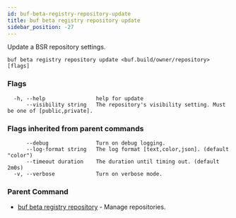 ```yaml
---
id: buf-beta-registry-repository-update
title: buf beta registry repository update
sidebar_position: -27
---
```

Update a BSR repository settings.

```
buf beta registry repository update <buf.build/owner/repository> [flags]
```

### Flags

```
  -h, --help                help for update
      --visibility string   The repository's visibility setting. Must be one of [public,private].
```

### Flags inherited from parent commands

```
      --debug               Turn on debug logging.
      --log-format string   The log format [text,color,json]. (default "color")
      --timeout duration    The duration until timing out. (default 2m0s)
  -v, --verbose             Turn on verbose mode.
```

### Parent Command

* [buf beta registry repository](buf-beta-registry-repository.md)	 - Manage repositories.
